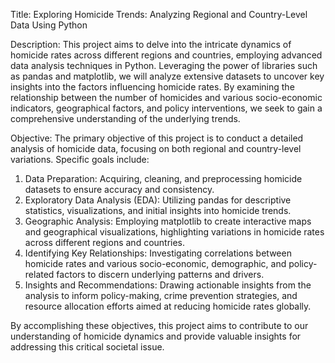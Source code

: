 Title: Exploring Homicide Trends: Analyzing Regional and Country-Level Data Using Python

Description:
This project aims to delve into the intricate dynamics of homicide rates across different regions and countries, employing advanced data analysis techniques in Python. Leveraging the power of libraries such as pandas and matplotlib, we will analyze extensive datasets to uncover key insights into the factors influencing homicide rates. By examining the relationship between the number of homicides and various socio-economic indicators, geographical factors, and policy interventions, we seek to gain a comprehensive understanding of the underlying trends.

Objective:
The primary objective of this project is to conduct a detailed analysis of homicide data, focusing on both regional and country-level variations. Specific goals include:

1. Data Preparation: Acquiring, cleaning, and preprocessing homicide datasets to ensure accuracy and consistency.
2. Exploratory Data Analysis (EDA): Utilizing pandas for descriptive statistics, visualizations, and initial insights into homicide trends.
3. Geographic Analysis: Employing matplotlib to create interactive maps and geographical visualizations, highlighting variations in homicide rates across different regions and countries.
4. Identifying Key Relationships: Investigating correlations between homicide rates and various socio-economic, demographic, and policy-related factors to discern underlying patterns and drivers.
5. Insights and Recommendations: Drawing actionable insights from the analysis to inform policy-making, crime prevention strategies, and resource allocation efforts aimed at reducing homicide rates globally.

By accomplishing these objectives, this project aims to contribute to our understanding of homicide dynamics and provide valuable insights for addressing this critical societal issue.
